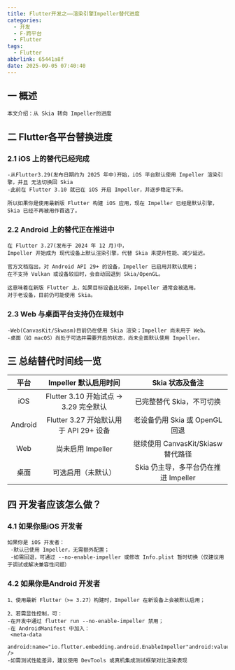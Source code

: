 ```yaml
---
title: Flutter开发之——渲染引擎Impeller替代进度
categories:
  - 开发
  - F-跨平台
  - Flutter
tags:
  - Flutter
abbrlink: 65441a8f
date: 2025-09-05 07:40:40
---
```

## 一 概述

```
本文介绍：从 Skia 转向 Impeller的进度
```

<!--more-->

## 二 Flutter各平台替换进度

### 2.1 iOS 上的替代已经完成

```
-从Flutter3.29(发布日期约为 2025 年中)开始，iOS 平台默认使用 Impeller 渲染引擎，并且 无法切换回 Skia
-此前在 Flutter 3.10 就已在 iOS 开启 Impeller，并逐步稳定下来。

所以如果你是使用最新版 Flutter 构建 iOS 应用，现在 Impeller 已经是默认引擎，Skia 已经不再被用作首选了。
```

### 2.2 Android 上的替代正在推进中

```
在 Flutter 3.27(发布于 2024 年 12 月)中，
Impeller 开始成为 现代设备上默认渲染引擎，代替 Skia 来提升性能、减少延迟。

官方文档指出，对 Android API 29+ 的设备，Impeller 已启用并默认使用；
在不支持 Vulkan 或设备较旧时，会自动回退到 Skia/OpenGL。

这意味着在新版 Flutter 上，如果目标设备比较新，Impeller 通常会被选用。
对于老设备，目前仍可能使用 Skia。
```

### 2.3 Web 与桌面平台支持仍在规划中

```
-Web(CanvasKit/Skwasm)目前仍在使用 Skia 渲染；Impeller 尚未用于 Web。
-桌面（如 macOS）尚处于可选并需要开启的状态，尚未全面默认使用 Impeller。
```

## 三 总结替代时间线一览

|  平台   |         Impeller 默认启用时间          |           Skia 状态及备注            |
| :-----: | :------------------------------------: | :----------------------------------: |
|   iOS   | Flutter 3.10 开始试点 → 3.29 完全默认  |      已完整替代 Skia，不可切换       |
| Android | Flutter 3.27 开始默认用于 API 29+ 设备 |    老设备仍用 Skia 或 OpenGL 回退    |
|   Web   |           尚未启用 Impeller            |  继续使用 CanvasKit/Skiasw 替代路径  |
|  桌面   |           可选启用（未默认）           | Skia 仍主导，多平台仍在推进 Impeller |

## 四 开发者应该怎么做？

### 4.1 如果你是iOS 开发者

```
如果你是 iOS 开发者：
 -默认已使用 Impeller，无需额外配置；
 -如需回退，可通过 --no-enable-impeller 或修改 Info.plist 暂时切换（仅建议用于调试或解决兼容性问题）
```

### 4.2 如果你是Android 开发者

```
1、使用最新 Flutter（>= 3.27）构建时，Impeller 在新设备上会被默认启用；

2、若需显性控制，可：
-在开发中通过 flutter run --no-enable-impeller 禁用；
-在 AndroidManifest 中加入：
 <meta-data 
 android:name="io.flutter.embedding.android.EnableImpeller"android:value="false" />
-如需测试性能差异，建议使用 DevTools 或真机集成测试框架对比渲染表现 
```

